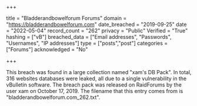+++

title = "Bladderandbowelforum Forums"
domain = "https://bladderandbowelforum.com"
date_breached = "2019-09-25"
date = "2022-05-04"
record_count = "262"
privacy = "Public"
Verified = "True"
hashing = ["vB"]
breached_data = ["Email addresses", "Passwords", "Usernames", "IP addresses"]
type = ["posts","post"]
categories = ["Forums"]
acknowledged = "No"


+++


This breach was found in a large collection named "xam's DB Pack". In total, 316 websites databases were leaked, all due to a single vulnerability in the vBulletin software. The breach pack was released on RaidForums by the user xam on October 17, 2019. The filename that this entry comes from is "bladderandbowelforum.com_262.txt".

